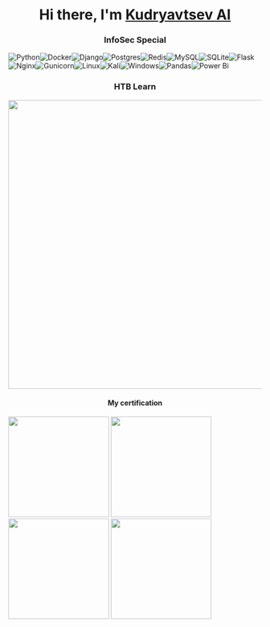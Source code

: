<h1 align="center">Hi there, I'm <a href="#" target="_blank">Kudryavtsev AI</a> 
<h3 align="center">InfoSec Special</h3>

![Python](https://img.shields.io/badge/python-3670A0?style=for-the-badge&logo=python&logoColor=ffdd54)![Docker](https://img.shields.io/badge/docker-%230db7ed.svg?style=for-the-badge&logo=docker&logoColor=white)![Django](https://img.shields.io/badge/django-%23092E20.svg?style=for-the-badge&logo=django&logoColor=white)![Postgres](https://img.shields.io/badge/postgres-%23316192.svg?style=for-the-badge&logo=postgresql&logoColor=white)![Redis](https://img.shields.io/badge/redis-%23DD0031.svg?style=for-the-badge&logo=redis&logoColor=white)![MySQL](https://img.shields.io/badge/mysql-%2300f.svg?style=for-the-badge&logo=mysql&logoColor=white)![SQLite](https://img.shields.io/badge/sqlite-%2307405e.svg?style=for-the-badge&logo=sqlite&logoColor=white)![Flask](https://img.shields.io/badge/flask-%23000.svg?style=for-the-badge&logo=flask&logoColor=white)![Nginx](https://img.shields.io/badge/nginx-%23009639.svg?style=for-the-badge&logo=nginx&logoColor=white)![Gunicorn](https://img.shields.io/badge/gunicorn-%298729.svg?style=for-the-badge&logo=gunicorn&logoColor=white)![Linux](https://img.shields.io/badge/Linux-FCC624?style=for-the-badge&logo=linux&logoColor=black)![Kali](https://img.shields.io/badge/Kali-268BEE?style=for-the-badge&logo=kalilinux&logoColor=white)![Windows](https://img.shields.io/badge/Windows-0078D6?style=for-the-badge&logo=windows&logoColor=white)![Pandas](https://img.shields.io/badge/pandas-%23150458.svg?style=for-the-badge&logo=pandas&logoColor=white)![Power Bi](https://img.shields.io/badge/power_bi-F2C811?style=for-the-badge&logo=powerbi&logoColor=black)
<h3 align="center">HTB Learn</h3>
<div id="header" align="center">
<img width="575" src="https://github.com/Kudryai/Kudryai/assets/103817265/3f1cac34-5764-4cb9-866a-85552aeb10e8">
</div>

<h4 align="center">My certification</h4>
<a href="https://stepik.org/cert/2257194?lang=en"><img width="200" src="https://img.shields.io/badge/CyberED-White_Hacker .-blue"></a>
<a href="https://stepik.org/cert/2120533?lang=en"><img width="200" src="https://img.shields.io/badge/PythonGen-Professional-blue"></a>
<a href="https://stepik.org/cert/1592061?lang=en"><img width="200" src="https://img.shields.io/badge/PythonGen-Advanced ._-blue"></a>
<a href="https://stepik.org/cert/1502846?lang=en"><img width="200" src="https://img.shields.io/badge/PythonGen-Beginner ._-blue"></a>
